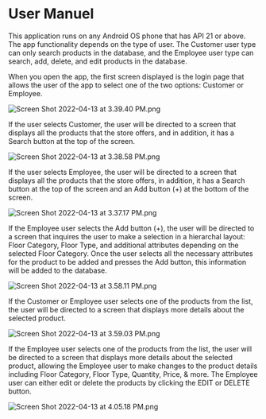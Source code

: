 # User Manuel

This application runs on any Android OS phone that has API 21 or above. The app functionality depends on the type of user. The Customer user type can only search products in the database, and the Employee user type can search, add, delete, and edit products in the database. 

When you open the app, the first screen displayed is the login page that allows the user of the app to select one of the two options: Customer or Employee. 

![Screen Shot 2022-04-13 at 3.39.40 PM.png](User%20Manue%20bbb25/Screen_Shot_2022-04-13_at_3.39.40_PM.png)

If the user selects Customer, the user will be directed to a screen that displays all the products that the store offers, and in addition, it has a Search button at the top of the screen.

![Screen Shot 2022-04-13 at 3.38.58 PM.png](User%20Manue%20bbb25/Screen_Shot_2022-04-13_at_3.38.58_PM.png)

If the user selects Employee, the user will be directed to a screen that displays all the products that the store offers, in addition, it has a Search button at the top of the screen and an Add button (+) at the bottom of the screen. 

![Screen Shot 2022-04-13 at 3.37.17 PM.png](User%20Manue%20bbb25/Screen_Shot_2022-04-13_at_3.37.17_PM.png)

If the Employee user selects the Add button (+), the user will be directed to a screen that inquires the user to make a selection in a hierarchal layout: Floor Category, Floor Type, and additional attributes depending on the selected Floor Category. Once the user selects all the necessary attributes for the product to be added and presses the Add button, this information will be added to the database. 

![Screen Shot 2022-04-13 at 3.58.11 PM.png](User%20Manue%20bbb25/Screen_Shot_2022-04-13_at_3.58.11_PM.png)

If the Customer or Employee user selects one of the products from the list, the user will be directed to a screen that displays more details about the selected product. 

![Screen Shot 2022-04-13 at 3.59.03 PM.png](User%20Manue%20bbb25/Screen_Shot_2022-04-13_at_3.59.03_PM.png)

If the Employee user selects one of the products from the list, the user will be directed to a screen that displays more details about the selected product, allowing the Employee user to make changes to the product details including Floor Category, Floor Type, Quantity, Price, & more. The Employee user can either edit or delete the products by clicking the EDIT or DELETE button. 

![Screen Shot 2022-04-13 at 4.05.18 PM.png](User%20Manue%20bbb25/Screen_Shot_2022-04-13_at_4.05.18_PM.png)